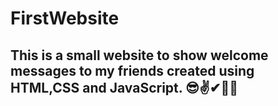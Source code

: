 # FirstWebsite

## This is a small website to show welcome messages to my friends created using HTML,CSS and JavaScript. 😎✌✔🎯📌  
